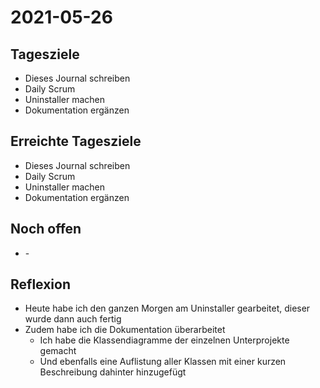 # 2021-05-26
## Tagesziele
* Dieses Journal schreiben
* Daily Scrum
* Uninstaller machen
* Dokumentation ergänzen
## Erreichte Tagesziele
* Dieses Journal schreiben
* Daily Scrum
* Uninstaller machen
* Dokumentation ergänzen
## Noch offen
* \-
## Reflexion
* Heute habe ich den ganzen Morgen am Uninstaller gearbeitet, dieser wurde dann auch fertig
* Zudem habe ich die Dokumentation überarbeitet
    * Ich habe die Klassendiagramme der einzelnen Unterprojekte gemacht
    * Und ebenfalls eine Auflistung aller Klassen mit einer kurzen Beschreibung dahinter hinzugefügt